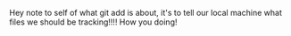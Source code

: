 Hey note to self of what git add is about, it's to tell our local machine what files we should be tracking!!!!
How you doing!